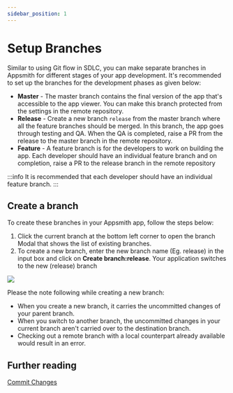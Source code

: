 ```yaml
---
sidebar_position: 1
---
```

# Setup Branches

Similar to using Git flow in SDLC, you can make separate branches in Appsmith for different stages of your app development. It's recommended to set up the branches for the development phases as given below:

- **Master** - The master branch contains the final version of the app that's accessible to the app viewer. You can make this branch protected from the settings in the remote repository.
- **Release** - Create a  new branch `release` from the master branch where all the feature branches should be merged. In this branch, the app goes through testing and QA. When the QA is completed, raise a PR from the release to the master branch in the remote repository.
- **Feature** - A feature branch is for the developers to work on building the app. Each developer should have an individual feature branch and on completion, raise a PR to the release branch in the remote repository

:::info
It is recommended that each developer should have an individual feature branch.
:::

## Create a branch

To create these branches in your Appsmith app, follow the steps below:

1. Click the current branch at the bottom left corner to open the branch Modal that shows the list of existing branches.
2. To create a new branch, enter the new branch name (Eg. release) in the input box and click on **Create branch:release**. Your application switches to the new (release) branch

![](/img/create_branch.gif)

Please the note following while creating a new branch:

* When you create a new branch, it carries the uncommitted changes of your parent branch. 
* When you switch to another branch, the uncommitted changes in your current branch aren't carried over to the destination branch.
* Checking out a remote branch with a local counterpart already available would result in an error.

## Further reading

[Commit Changes](/advanced-concepts/version-control-with-git/commit-and-push)

